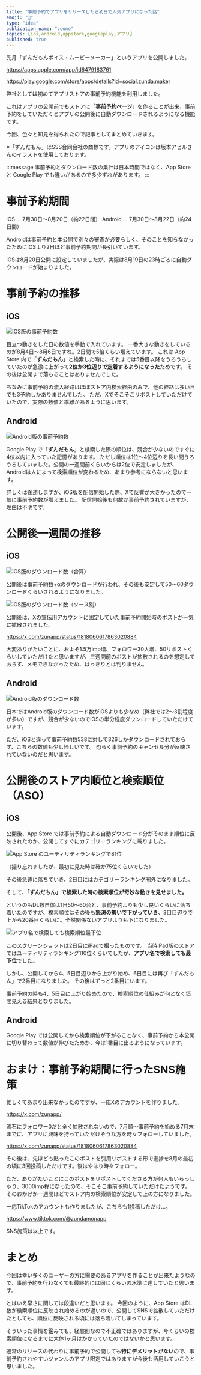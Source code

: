 ```yaml
---
title: "事前予約でアプリをリリースしたら初日で人気アプリになった話"
emoji: "🫛"
type: "idea"
publication_name: "zoome"
topics: [ios,android,appstore,googleplay,アプリ]
published: true
---
```


先月「ずんだもんボイス・ムービーメーカー」というアプリを公開しました。

https://apps.apple.com/app/id6479183761

https://play.google.com/store/apps/details?id=social.zunda.maker

弊社としては初めてアプリストアの事前予約機能を利用しました。

これはアプリの公開前でもストアに「**事前予約ページ**」を作ることが出来、事前予約をしていただくとアプリの公開後に自動ダウンロードされるようになる機能です。

今回、色々と知見を得られたので記事としてまとめていきます。

※「ずんだもん」はSSS合同会社の商標です。アプリのアイコンは坂本アヒルさんのイラストを使用しております。

:::message
事前予約とダウンロード数の集計は日本時間ではなく、App Store と Google Play でも違いがあるので多少ずれがあります。
:::

# 事前予約期間
iOS … 7月30日〜8月20日（約22日間）
Android … 7月30日〜8月22日（約24日間）

Androidは事前予約と本公開で別々の審査が必要らしく、そのことを知らなかったためにiOSより2日ほど事前予約期間が長引いています。

iOSは8月20日公開に設定していましたが、実際は8月19日の23時ごろに自動ダウンロードが始まりました。

# 事前予約の推移
## iOS

![iOS版の事前予約数](/images/ymgrnwi259.webp)

目立つ動きをした日の数値を手動で入れています。
一番大きな動きをしているのが8月4日〜8月6日ですね。2日間で5倍くらい増えています。
これは App Store 内で「**ずんだもん**」と検索した時に、それまでは5番目以降をうろうろしていたのが急激に上がって**2位か3位辺りで定着するようになった**ためです。
その後は公開まで落ちることはありませんでした。

ちなみに事前予約の流入経路はほぼストア内検索経由のみで、他の経路は多い日でも3予約しかありませんでした。
ただ、Xでそこそこリポストしていただけていたので、実際の数値と乖離があるように思います。

## Android

![Android版の事前予約数](/images/b9dppmz64d.webp)

Google Play で「**ずんだもん**」と検索した際の順位は、競合が少ないのですぐに4位以内に入っていた記憶があります。
ただし順位は1位〜4位辺りを長い間うろうろしていました。公開の一週間前くらいからは2位で安定しましたが、Androidは人によって検索順位が変わるため、あまり参考にならないと思います。

詳しくは後述しますが、iOS版を配信開始した際、Xで反響が大きかったので一気に事前予約数が増えました。
配信開始後も何故か事前予約されていますが、理由は不明です。

# 公開後一週間の推移
## iOS
![iOS版のダウンロード数（合算）](/images/eytf57xx48.webp)

公開後は事前予約数+αのダウンロードが行われ、その後も安定して50〜60ダウンロードくらいされるようになりました。

![iOS版のダウンロード数（ソース別）](/images/kz4kpg7utu.webp)

公開後は、Xの宣伝用アカウントに固定していた事前予約開始時のポストが一気に拡散されました。

https://x.com/zunapp/status/1818060617863020884

大変ありがたいことに、およそ1.5万imp増、フォロワー30人増、50リポストくらいしていただけたと思いますが、三週間前のポストが拡散されるのを想定しておらず、メモできなかったため、はっきりとは判りません。

## Android
![Android版のダウンロード数](/images/xmg9fpca7c.webp)

日本ではAndroid版のダウンロード数がiOSよりも少なめ（弊社では2〜3割程度が多い）ですが、競合が少ないのでiOSの半分程度ダウンロードしていただけています。

ただ、iOSと違って事前予約数538に対して326しかダウンロードされておらず、こちらの数値も少し怪しいです。
恐らく事前予約のキャンセル分が反映されていないのだと思います。

# 公開後のストア内順位と検索順位（ASO）
## iOS
公開後、App Store では事前予約による自動ダウンロード分がそのまま順位に反映されたのか、公開してすぐにカテゴリーランキングに載りました。

![App Store のユーティリティランキングで81位](/images/yricgkj24d.webp)

（撮り忘れましたが、最初に見た時は確か75位くらいでした）

その後急速に落ちていき、2日目にはカテゴリーランキング圏外になりました。

そして、**「ずんだもん」で検索した時の検索順位が奇妙な動きを見せました。**

というのもDL数自体は1日50〜60台と、事前予約よりも少し良いくらいに落ち着いたのですが、検索順位はその後も**怒涛の勢いで下がっていき**、3目目辺りで上から20番目くらいに。全然関係ないアプリよりも下になりました。

![アプリ名で検索しても検索順位最下位](/images/h79dhjdjza.webp)

このスクリーンショットは2日目にiPadで撮ったものです。
当時iPad版のストアではユーティリティランキング110位くらいでしたが、**アプリ名で検索しても最下位**でした。

しかし、公開してから4、5日目辺りから上がり始め、6日目には再び「ずんだもん」で2番目になりました。
その後はずっと2番目にいます。

事前予約の時も4、5日目に上がり始めたので、検索順位の仕組みが何となく垣間見える結果となりました。

## Android
Google Play では公開してから検索順位が下がることなく、事前予約から本公開に切り替わって数値が伸びたためか、今は1番目に出るようになっています。

# おまけ：事前予約期間に行ったSNS施策
忙しくてあまり出来なかったのですが、一応Xのアカウントを作りました。

https://x.com/zunapp/

流石にフォロワー0だと全く拡散されないので、7月頭〜事前予約を始める7月末までに、アプリに興味を持っていただけそうな方を時々フォローしていました。

https://x.com/zunapp/status/1818060617863020884

その後は、先ほども貼ったこのポストを引用リポストする形で進捗を8月の最初の頃に3回投稿しただけです。後はやはり時々フォロー。

ただ、ありがたいことにこのポストをリポストしてくださる方が何人もいらっしゃり、3000imp程になったので、そこそこ事前予約していただけたようです。
そのおかげか一週間ほどでストア内の検索順位が安定して上の方になりました。

一応TikTokのアカウントも作りましたが、こちらも1投稿しただけ…。

https://www.tiktok.com/@zundamonapp

SNS施策は以上です。

# まとめ
今回は幸い多くのユーザーの方に需要のあるアプリを作ることが出来たようなので、事前予約を行わなくても最終的には同じくらいの水準に達していたと思います。

とはいえ早さに関しては段違いだと思います。
今回のように、App Store はDL数が検索順位に反映され始めるのが遅いので、公開してSNSで拡散していただけたとしても、順位に反映される頃には落ち着いてしまっています。

そういった事情を鑑みても、経験則なので不正確ではありますが、今くらいの検索順位になるまでに大体1ヶ月はかかっていたのではないかと思います。

通常のリリースの代わりに事前予約で公開しても**特にデメリットがない**ので、事前予約されやすいジャンルのアプリ限定ではありますが今後も活用していこうと思いました。